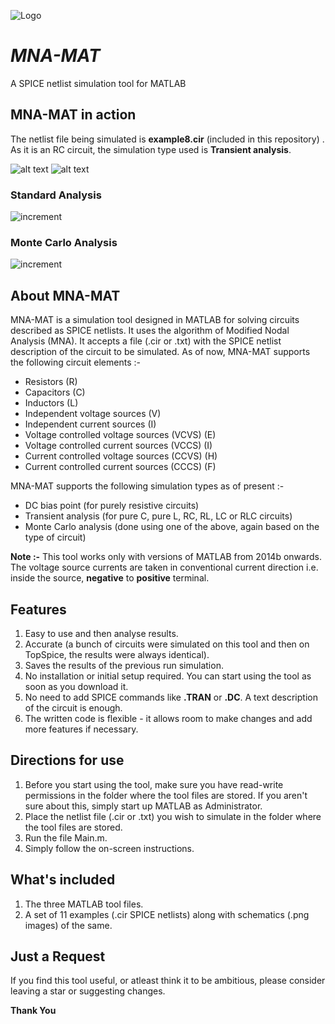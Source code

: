 ![Logo](http://i.imgur.com/ykW0juV.png?1)
# _MNA-MAT_
A SPICE netlist simulation tool for MATLAB

## MNA-MAT in action
The netlist file being simulated is __example8.cir__ (included in this repository) . As it is an RC circuit, the simulation type used is __Transient analysis__.

![alt text](https://github.com/nik1106/MNA-MAT/blob/master/Schematics/example8.png)     ![alt text](http://i.imgur.com/2oqzSAk.png)

### Standard Analysis
![increment](http://imgur.com/OHJG8eu.gif)

### Monte Carlo Analysis
![increment](http://i.imgur.com/nYNlx0C.gif)
## About MNA-MAT
MNA-MAT is a simulation tool designed in MATLAB for solving circuits described as SPICE netlists. It uses the algorithm of Modified Nodal Analysis (MNA). It accepts a file (.cir or .txt) with the SPICE netlist description of the circuit to be simulated. As of now, MNA-MAT supports the following circuit elements :-
- Resistors (R)
- Capacitors (C)
- Inductors (L)
- Independent voltage sources (V)
- Independent current sources (I)
- Voltage controlled voltage sources (VCVS) (E)
- Voltage controlled current sources (VCCS) (I)
- Current controlled voltage sources (CCVS) (H)
- Current controlled current sources (CCCS) (F)

MNA-MAT supports the following simulation types as of present :-
* DC bias point (for purely resistive circuits)
* Transient analysis (for pure C, pure L, RC, RL, LC or RLC circuits)
* Monte Carlo analysis (done using one of the above, again based on the type of circuit)

__Note :-__ This tool works only with versions of MATLAB from 2014b onwards. The voltage source currents are taken in conventional current direction i.e. inside the source, __negative__ to __positive__ terminal.

## Features
1. Easy to use and then analyse results.
2. Accurate (a bunch of circuits were simulated on this tool and then on TopSpice, the results were always identical).
3. Saves the results of the previous run simulation.
4. No installation or initial setup required. You can start using the tool as soon as you download it.
5. No need to add SPICE commands like __.TRAN__ or __.DC__. A text description of the circuit is enough.
6. The written code is flexible - it allows room to make changes and add more features if necessary.

## Directions for use
1. Before you start using the tool, make sure you have read-write permissions in the folder where the tool files are stored. If you aren't sure about this, simply start up MATLAB as Administrator.
2. Place the netlist file (.cir or .txt) you wish to simulate in the folder where the tool files are stored.
3. Run the file Main.m.
4. Simply follow the on-screen instructions.

## What's included
1. The three MATLAB tool files.
2. A set of 11 examples (.cir SPICE netlists) along with schematics (.png images) of the same.

## Just a Request
If you find this tool useful, or atleast think it to be ambitious, please consider leaving a star or suggesting changes.

__Thank You__
